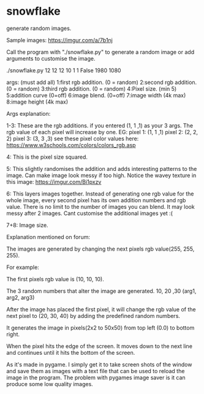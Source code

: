 # snowflake
generate random images.

Sample images: https://imgur.com/a/7b1nj

Call the program with "./snowflake.py" to generate a random image or add arguments to customise the image.

./snowflake.py 12 12 12 10 1 1 False 1980 1080

args: (must add all)
1:first rgb addition.  (0 = random)
2:second rgb addition. (0 = random)
3:third rgb addition.  (0 = random)
4:Pixel size.          (min 5)
5:addition curve       (0=off)
6:image blend.         (0=off)
7:image width          (4k max)
8:image height         (4k max)

Args explanation:

1-3: These are the rgb additions. if you entered (1, 1 ,1) as your 3 args. The rgb value of each pixel will increase by one. EG:
pixel 1: (1, 1 ,1)
pixel 2: (2, 2, 2)
pixel 3: (3, 3 ,3)
see these pixel color values here: https://www.w3schools.com/colors/colors_rgb.asp

4: This is the pixel size squared. 

5: This slightly randomises the addition and adds interesting patterns to the image. 
Can make image look messy if too high.
Notice the wavey texture in this image: https://imgur.com/Bi1pxzv 

6: This layers images together. Instead of generating one rgb value for the whole image, every second pixel has its own addition numbers and rgb value. 
There is no limit to the number of images you can blend. It may look messy after 2 images. 
Cant customise the additional images yet :(

7+8: Image size. 



Explanation mentioned on forum:

The images are generated by changing the next pixels rgb value(255, 255, 255).

For example:

The first pixels rgb value is (10, 10, 10).

The 3 random numbers that alter the image are generated. 10, 20 ,30 (arg1, arg2, arg3)

After the image has placed the first pixel, it will change the rgb value of the next pixel to (20, 30, 40) by adding the predefined random numbers.

It generates the image in pixels(2x2 to 50x50) from top left (0.0) to bottom right.

When the pixel hits the edge of the screen. It moves down to the next line and continues until it hits the bottom of the screen.

As it's made in pygame. I simply get it to take screen shots of the window and save them as images with a text file that can be used to reload the image in the program. The problem with pygames image saver is it can produce some low quality images.
